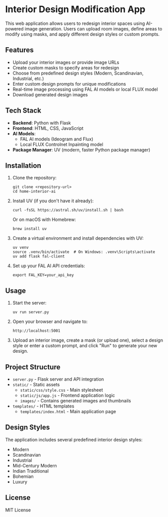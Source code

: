 # Interior Design Modification App

This web application allows users to redesign interior spaces using AI-powered image generation. Users can upload room images, define areas to modify using masks, and apply different design styles or custom prompts.

## Features

- Upload your interior images or provide image URLs
- Create custom masks to specify areas for redesign
- Choose from predefined design styles (Modern, Scandinavian, Industrial, etc.)
- Enter custom design prompts for unique modifications
- Real-time image processing using FAL AI models or local FLUX model
- Download generated design images

## Tech Stack

- **Backend**: Python with Flask
- **Frontend**: HTML, CSS, JavaScript
- **AI Models**: 
  - FAL AI models (Ideogram and Flux)
  - Local FLUX Controlnet Inpainting model
- **Package Manager**: UV (modern, faster Python package manager)

## Installation

1. Clone the repository:
   ```
   git clone <repository-url>
   cd home-interior-ai
   ```

2. Install UV (if you don't have it already):
   ```
   curl -fsSL https://astral.sh/uv/install.sh | bash
   ```
   
   Or on macOS with Homebrew:
   ```
   brew install uv
   ```

3. Create a virtual environment and install dependencies with UV:
   ```
   uv venv
   source .venv/bin/activate  # On Windows: .venv\Scripts\activate
   uv add flask fal-client
   ```

4. Set up your FAL AI API credentials:
   ```
   export FAL_KEY=your_api_key
   ```

## Usage

1. Start the server:
   ```
   uv run server.py
   ```

2. Open your browser and navigate to:
   ```
   http://localhost:5001
   ```

3. Upload an interior image, create a mask (or upload one), select a design style or enter a custom prompt, and click "Run" to generate your new design.

## Project Structure

- `server.py` - Flask server and API integration
- `static/` - Static assets
  - `static/css/style.css` - Main stylesheet
  - `static/js/app.js` - Frontend application logic
  - `images/` - Contains generated images and thumbnails
- `templates/` - HTML templates
  - `templates/index.html` - Main application page

## Design Styles

The application includes several predefined interior design styles:
- Modern
- Scandinavian
- Industrial
- Mid-Century Modern
- Indian Traditional
- Bohemian
- Luxury

## License

MIT License